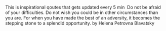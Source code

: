 This is inspirational qoutes that gets updated every 5 min&nbsp;
Do not be afraid of your difficulties. Do not wish you could be in other circumstances than you are. For when you have made the best of an adversity, it becomes the stepping stone to a splendid opportunity.&nbsp;by Helena Petrovna Blavatsky
